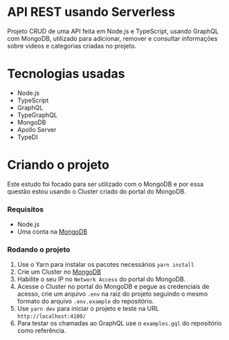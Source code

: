 # API REST usando Serverless

Projeto CRUD de uma API feita em Node.js e TypeScript, usando GraphQL com MongoDB, utilizado para adicionar, remover e consultar informações sobre videos e categorias criadas no projeto.

# Tecnologias usadas

- Node.js
- TypeScript
- GraphQL
- TypeGraphQL
- MongoDB
- Apollo Server
- TypeDI

# Criando o projeto

Este estudo foi focado para ser utilizado com o MongoDB e por essa questão estou usando o Cluster criado do portal do MongoDB.

### Requisitos

- Node.js
- Uma conta na [MongoDB](https://www.mongodb.com/cloud)

### Rodando o projeto

1. Use o Yarn para instalar os pacotes necessários `yarn install`
2. Crie um Cluster no [MongoDB](https://www.mongodb.com/cloud)
3. Habilite o seu IP no `Network Access` do portal do MongoDB.
4. Acesse o Cluster no portal do MongoDB e pegue as credenciais de acesso, crie um arquivo `.env` na raiz do projeto seguindo o mesmo formato do arquivo `.env.example` do repositório.
5. Use `yarn dev` para iniciar o projeto e teste na URL `http://localhost:4100/`
6. Para testar os chamadas ao GraphQL use o `examples.gql` do repositório como referência.